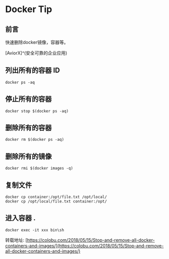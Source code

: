 # Docker Tip



## 前言

快速删除docker镜像，容器等。

[AviorX]^(安全可靠的企业应用)
<!--more-->

## 列出所有的容器 ID
```
docker ps -aq
```

## 停止所有的容器
```
docker stop $(docker ps -aq)
```

## 删除所有的容器
```
docker rm $(docker ps -aq)
```

## 删除所有的镜像
```
docker rmi $(docker images -q)
```

## 复制文件
```
docker cp container:/opt/file.txt /opt/local/
docker cp /opt/local/file.txt container:/opt/
```

## 进入容器 .
```
docker exec -it xxx bin\sh
```

转载地址: [https://colobu.com/2018/05/15/Stop-and-remove-all-docker-containers-and-images/](https://colobu.com/2018/05/15/Stop-and-remove-all-docker-containers-and-images/)

